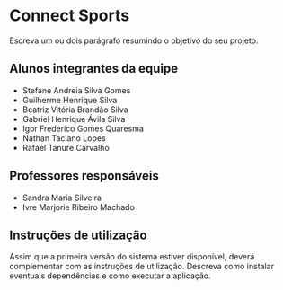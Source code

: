 # Connect Sports

Escreva um ou dois  parágrafo resumindo o objetivo do seu projeto.

## Alunos integrantes da equipe

* Stefane Andreia Silva Gomes
* Guilherme Henrique Silva
* Beatriz Vitória Brandão Silva
* Gabriel Henrique Ávila Silva
* Igor Frederico Gomes Quaresma
* Nathan Taciano Lopes
* Rafael Tanure Carvalho 

## Professores responsáveis

* Sandra Maria Silveira
* Ivre Marjorie Ribeiro Machado

## Instruções de utilização

Assim que a primeira versão do sistema estiver disponível, deverá complementar com as instruções de utilização. Descreva como instalar eventuais dependências e como executar a aplicação.
